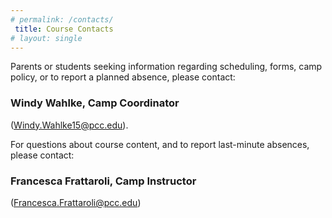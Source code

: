 ```yaml
---
# permalink: /contacts/
 title: Course Contacts
# layout: single
---
```


   
Parents or students seeking information regarding scheduling, forms, camp policy, or to report a planned absence, please contact:

### Windy Wahlke, Camp Coordinator 
(<Windy.Wahlke15@pcc.edu>).

For questions about course content, and to report last-minute absences, please contact:

### Francesca Frattaroli, Camp Instructor 
(<Francesca.Frattaroli@pcc.edu>)

